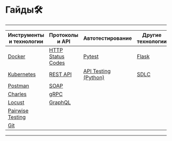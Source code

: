 # <div class="animate__animated animate__bounce">Гайды🛠️</div>
<link rel="stylesheet" href="https://cdnjs.cloudflare.com/ajax/libs/animate.css/4.1.1/animate.min.css">

---

| **Инструменты и технологии** | **Протоколы и API**       | **Автотестирование**         | **Другие технологии** |
|-----------------------------|--------------------------|-----------------------------|----------------------|
| [Docker](docker.md)         | [HTTP Status Codes](statuscode.md) | [Pytest](pytest_guide.md) | [Flask](flask.md) |
| [Kubernetes](kuber.md)      | [REST API](rest_api.md)   | [API Testing (Python)](api_testing_python.md) | [SDLC](sdlc.md) |
| [Postman](postman.md)       | [SOAP](soap.md)          |                             |                     |
| [Charles](charles.md)       | [gRPC](gRPC.md)          |                             |                     |
| [Locust](locust.md)         | [GraphQL](graphql_guide.md) |                           |                     |
| [Pairwise Testing](pairwise.md) |                        |                           |                     |
| [Git](git_guide.md)         |                          |                           |                     |

---

